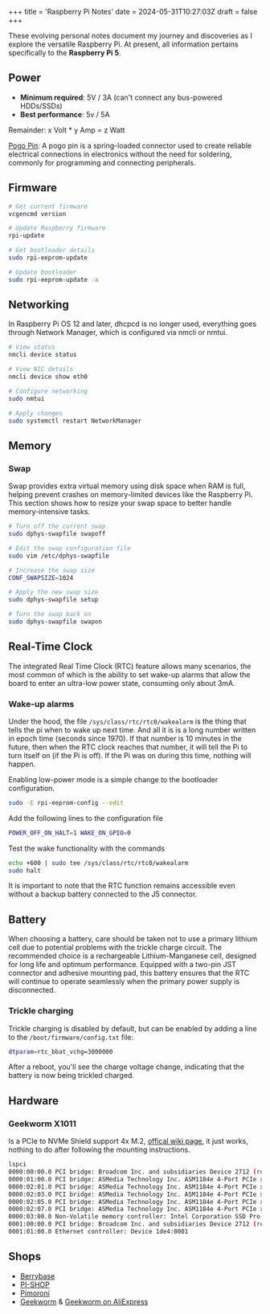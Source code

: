 +++
title = 'Raspberry Pi Notes'
date = 2024-05-31T10:27:03Z
draft = false
+++

These evolving personal notes document my journey and discoveries as I explore the versatile Raspberry Pi. At present, all information pertains specifically to the **Raspberry Pi 5**.

## Power

* **Minimum required**: 5V / 3A (can't connect any bus-powered HDDs/SSDs)
* **Best performance**: 5v / 5A

Remainder: x Volt * y Amp = z Watt

[Pogo Pin](https://upload.wikimedia.org/wikipedia/commons/thumb/f/f3/Pogo_Pin_Connectors.jpg/1920px-Pogo_Pin_Connectors.jpg): A pogo pin is a spring-loaded connector used to create reliable electrical connections in electronics without the need for soldering, commonly for programming and connecting peripherals.

## Firmware

```sh
# Get current firmware
vcgencmd version

# Update Raspberry firmware
rpi-update

# Get bootloader details
sudo rpi-eeprom-update

# Update bootloader
sudo rpi-eeprom-update -a
```

## Networking

In Raspberry Pi OS 12 and later, dhcpcd is no longer used, everything goes through Network Manager, which is configured via nmcli or nmtui.

```sh
# View status
nmcli device status

# View NIC details
nmcli device show eth0

# Configure networking
sudo nmtui

# Apply changes
sudo systemctl restart NetworkManager
```

## Memory

### Swap

Swap provides extra virtual memory using disk space when RAM is full, helping prevent crashes on memory-limited devices like the Raspberry Pi. This section shows how to resize your swap space to better handle memory-intensive tasks.

```sh
# Turn off the current swap
sudo dphys-swapfile swapoff

# Edit the swap configuration file
sudo vim /etc/dphys-swapfile

# Increase the swap size
CONF_SWAPSIZE=1024

# Apply the new swap size
sudo dphys-swapfile setup

# Turn the swap back on
sudo dphys-swapfile swapon
```

## Real-Time Clock

The integrated Real Time Clock (RTC) feature allows many scenarios, the most common of which is the ability to set wake-up alarms that allow the board to enter an ultra-low power state, consuming only about 3mA.

### Wake-up alarms

Under the hood, the file `/sys/class/rtc/rtc0/wakealarm` is the thing that tells the pi when to wake up next time. And all it is is a long number written in epoch time (seconds since 1970). If that number is 10 minutes in the future, then when the RTC clock reaches that number, it will tell the Pi to turn itself on (if the Pi is off). If the Pi was on during this time, nothing will happen.

Enabling low-power mode is a simple change to the bootloader configuration.

```sh
sudo -E rpi-eeprom-config --edit
```

Add the following lines to the configuration file

```sh
POWER_OFF_ON_HALT=1 WAKE_ON_GPIO=0
```

Test the wake functionality with the commands

```sh
echo +600 | sudo tee /sys/class/rtc/rtc0/wakealarm
sudo halt
```

It is important to note that the RTC function remains accessible even without a backup battery connected to the J5 connector.

## Battery

When choosing a battery, care should be taken not to use a primary lithium cell due to potential problems with the trickle charge circuit. The recommended choice is a rechargeable Lithium-Manganese cell, designed for long life and optimum performance. Equipped with a two-pin JST connector and adhesive mounting pad, this battery ensures that the RTC will continue to operate seamlessly when the primary power supply is disconnected.

### Trickle charging

Trickle charging is disabled by default, but can be enabled by adding a line to the `/boot/firmware/config.txt` file:

```sh
dtparam=rtc_bbat_vchg=3000000
```

After a reboot, you'll see the charge voltage change, indicating that the battery is now being trickled charged.

## Hardware

### Geekworm X1011

Is a PCIe to NVMe Shield support 4x M.2, [offical wiki page](https://wiki.geekworm.com/X1011), it just works, nothing to do after following the mounting instructions.

```bash
lspci
0000:00:00.0 PCI bridge: Broadcom Inc. and subsidiaries Device 2712 (rev 21)
0000:01:00.0 PCI bridge: ASMedia Technology Inc. ASM1184e 4-Port PCIe x1 Gen2 Packet Switch
0000:02:01.0 PCI bridge: ASMedia Technology Inc. ASM1184e 4-Port PCIe x1 Gen2 Packet Switch
0000:02:03.0 PCI bridge: ASMedia Technology Inc. ASM1184e 4-Port PCIe x1 Gen2 Packet Switch
0000:02:05.0 PCI bridge: ASMedia Technology Inc. ASM1184e 4-Port PCIe x1 Gen2 Packet Switch
0000:02:07.0 PCI bridge: ASMedia Technology Inc. ASM1184e 4-Port PCIe x1 Gen2 Packet Switch
0000:03:00.0 Non-Volatile memory controller: Intel Corporation SSD Pro 7600p/760p/E 6100p Series (rev 03)
0001:00:00.0 PCI bridge: Broadcom Inc. and subsidiaries Device 2712 (rev 21)
0001:01:00.0 Ethernet controller: Device 1de4:0001
```

## Shops

* [Berrybase](https://www.berrybase.ch)
* [PI-SHOP](https://www.pi-shop.ch)
* [Pimoroni](https://shop.pimoroni.com)
* [Geekworm](https://geekworm.com) & [Geekworm on AliExpress](https://geekworm.aliexpress.com/store/1048722)
